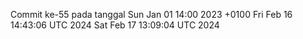 Commit ke-55 pada tanggal Sun Jan 01 14:00 2023 +0100
Fri Feb 16 14:43:06 UTC 2024
Sat Feb 17 13:09:04 UTC 2024
